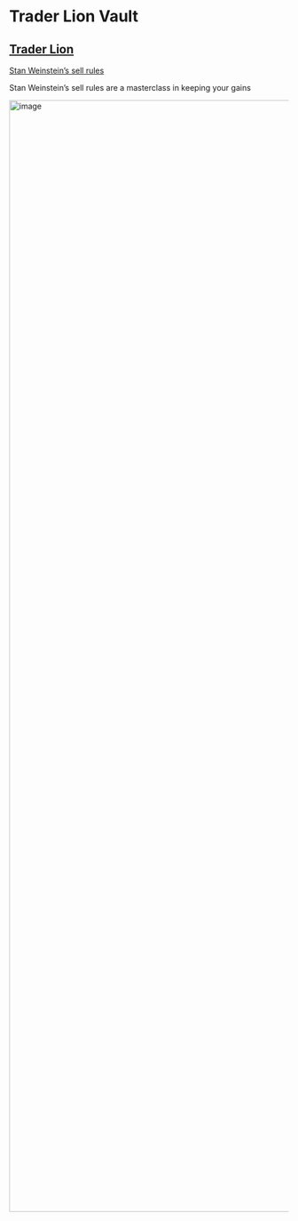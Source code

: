 
# **Trader Lion Vault**

## [Trader Lion](https://x.com/TraderLion_)
[Stan Weinstein’s sell rules](https://x.com/TraderLion_/status/1954586676409561268)

Stan Weinstein’s sell rules are a masterclass in keeping your gains

<img width="1545" height="2000" alt="image" src="https://github.com/user-attachments/assets/ee9e18bd-697f-4200-81b9-6cd877294e3f" />